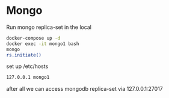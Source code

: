 # Mongo

Run mongo replica-set in the local

```bash
docker-compose up -d
docker exec -it mongo1 bash
mongo
rs.initiate()
```

set up /etc/hosts

```bash
127.0.0.1 mongo1
```

after all we can access mongodb replica-set via 127.0.0.1:27017
